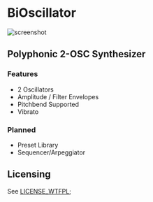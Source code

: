 BiOscillator
===========

![screenshot](http://i.imgur.com/WaLvXbZ.png)

## Polyphonic 2-OSC Synthesizer

### Features

* 2 Oscillators
* Amplitude / Filter Envelopes
* Pitchbend Supported
* Vibrato

### Planned
* Preset Library
* Sequencer/Arpeggiator

## Licensing
See [LICENSE_WTFPL](LICENSE_WTFPL);
